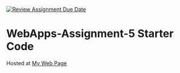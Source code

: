 [![Review Assignment Due Date](https://classroom.github.com/assets/deadline-readme-button-24ddc0f5d75046c5622901739e7c5dd533143b0c8e959d652212380cedb1ea36.svg)](https://classroom.github.com/a/7kKA03Up)
# WebApps-Assignment-5 Starter Code<br>
Hosted at [My Web Page](https://44-563-webapps-f23.github.io/44563-webapps-f23-assignment5-saikrishna1419/)
